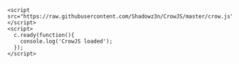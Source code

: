 <!DOCTYPE html>
<html>
  <head>
  
  </head>
  <body>
    
    <script src="https://raw.githubusercontent.com/Shadowz3n/CrowJS/master/crow.js"></script>
    <script>
      c.ready(function(){
        console.log('CrowJS loaded');
      });
    </script>
  </body>
</html>
